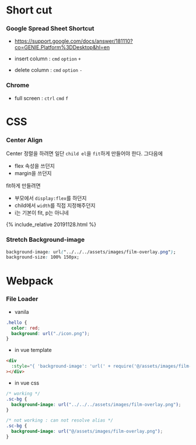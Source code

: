 # Short cut

### Google Spread Sheet Shortcut

- https://support.google.com/docs/answer/181110?co=GENIE.Platform%3DDesktop&hl=en

- insert column : `cmd` `option` `+`
- delete column : `cmd` `option` `-`

### Chrome

- full screen : `ctrl` `cmd` `f`

# CSS

### Center Align

Center 정렬을 하려면 일단 `child el`을 `fit`하게 만들어야 한다. 그다음에

- flex 속성을 쓰던지
- margin을 쓰던지

fit하게 만들려면

- 부모에서 `display:flex`를 하던지
- child에서 `width`를 직접 지정해주던지
- i는 기본이 fit, p는 아니네

{% include_relative 20191128.html %}

### Stretch Background-image

```css
background-image: url("../../../assets/images/film-overlay.png");
background-size: 100% 150px;
```

# Webpack

### File Loader

- vanila

```css
.hello {
  color: red;
  background: url("./icon.png");
}
```

- in vue template

```html
<div
  :style="{ 'background-image': 'url(' + require('@/assets/images/film-overlay.png') + ')' }"
></div>
```

- in vue css

```css
/* working */
.sc-bg {
  background-image: url("../../../assets/images/film-overlay.png");
}

/* not working : can not resolve alias */
.sc-bg {
  background-image: url("@/assets/images/film-overlay.png");
}
```
